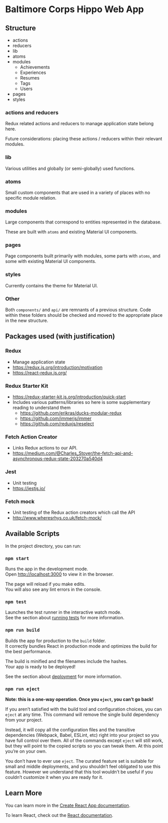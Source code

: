 # Baltimore Corps Hippo Web App

## Structure

- actions
- reducers
- lib
- atoms
- modules
  - Achievements
  - Experiences
  - Resumes
  - Tags
  - Users
- pages
- styles

### actions and reducers

Redux related actions and reducers to manage application state belong here.

Future considerations: placing these actions / reducers within their relevant modules.

### lib

Various utilities and globally (or semi-globally) used functions.

### atoms

Small custom components that are used in a variety of places with no specific module relation.

### modules

Large components that correspond to entities represented in the database.

These are built with `atoms` and existing Material UI components.

### pages

Page components built primarily with modules, some parts with `atoms`, and some with existing Material UI components.

### styles

Currently contains the theme for Material UI.

### Other

Both `components/` and `api/` are remnants of a previous structure. Code within these folders should be checked and moved to the appropriate place in the new structure.


## Packages used (with justification)

### Redux
- Manage application state
- https://redux.js.org/introduction/motivation
- https://react-redux.js.org/

### Redux Starter Kit
- https://redux-starter-kit.js.org/introduction/quick-start
- Includes various patterns/libraries so here is some supplementary reading to understand them
  - https://github.com/erikras/ducks-modular-redux
  - https://github.com/immerjs/immer
  - https://github.com/reduxjs/reselect

### Fetch Action Creator
- Links Redux actions to our API.
- https://medium.com/@Charles_Stover/the-fetch-api-and-asynchronous-redux-state-203270a540d4

### Jest
- Unit testing
- https://jestjs.io/

### Fetch mock
- Unit testing of the Redux action creators which call the API
- http://www.wheresrhys.co.uk/fetch-mock/


## Available Scripts

In the project directory, you can run:

### `npm start`

Runs the app in the development mode.<br>
Open [http://localhost:3000](http://localhost:3000) to view it in the browser.

The page will reload if you make edits.<br>
You will also see any lint errors in the console.

### `npm test`

Launches the test runner in the interactive watch mode.<br>
See the section about [running tests](https://facebook.github.io/create-react-app/docs/running-tests) for more information.

### `npm run build`

Builds the app for production to the `build` folder.<br>
It correctly bundles React in production mode and optimizes the build for the best performance.

The build is minified and the filenames include the hashes.<br>
Your app is ready to be deployed!

See the section about [deployment](https://facebook.github.io/create-react-app/docs/deployment) for more information.

### `npm run eject`

**Note: this is a one-way operation. Once you `eject`, you can’t go back!**

If you aren’t satisfied with the build tool and configuration choices, you can `eject` at any time. This command will remove the single build dependency from your project.

Instead, it will copy all the configuration files and the transitive dependencies (Webpack, Babel, ESLint, etc) right into your project so you have full control over them. All of the commands except `eject` will still work, but they will point to the copied scripts so you can tweak them. At this point you’re on your own.

You don’t have to ever use `eject`. The curated feature set is suitable for small and middle deployments, and you shouldn’t feel obligated to use this feature. However we understand that this tool wouldn’t be useful if you couldn’t customize it when you are ready for it.


## Learn More

You can learn more in the [Create React App documentation](https://facebook.github.io/create-react-app/docs/getting-started).

To learn React, check out the [React documentation](https://reactjs.org/).
